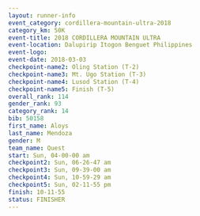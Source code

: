 ```yaml
---
layout: runner-info 
event_category: cordillera-mountain-ultra-2018 
category_km: 50K 
event-title: 2018 CORDILLERA MOUNTAIN ULTRA 
event-location: Dalupirip Itogon Benguet Philippines 
event-logo: 
event-date: 2018-03-03 
checkpoint-name2: Oling Station (T-2) 
checkpoint-name3: Mt. Ugo Station (T-3) 
checkpoint-name4: Lusod Station (T-4) 
checkpoint-name5: Finish (T-5) 
overall_rank: 114
gender_rank: 93
category_rank: 14
bib: 50158
first_name: Aloys
last_name: Mendoza
gender: M
team_name: Quest
start: Sun, 04-00-00 am
checkpoint2: Sun, 06-26-47 am
checkpoint3: Sun, 09-39-00 am
checkpoint4: Sun, 10-59-29 am
checkpoint5: Sun, 02-11-55 pm
finish: 10-11-55
status: FINISHER
---
```

